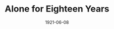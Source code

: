 ---
layout: wax/generic_collection_item
title: "Alone for Eighteen Years"
slug: "alamance-gleander-alone-for-eighteen-years-1921"
date: "1921-06-08"
source: "Airtime"
image: "assets/images/AirTime_LostIndianCave_Summer2013.png"
# thumb: "/assets/images/thumbs/AdamsCountyFreePress_SeaOtterShooting_6.1905.jpg"  # optional
description: "Brief blurb…"
permalink: "/items/:slug/"
---